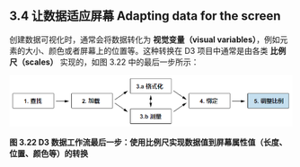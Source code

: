 ## 3.4 让数据适应屏幕 Adapting data for the screen

创建数据可视化时，通常会将数据转化为 **视觉变量（visual variables）**，例如元素的大小、颜色或者屏幕上的位置等。这种转换在 D3 项目中通常是由各类 **比例尺（scales）** 实现的，如图 3.22 中的最后一步所示：

![figure 3.22](../../../assets/3.22.1.png)

**图 3.22 D3 数据工作流最后一步：使用比例尺实现数据值到屏幕属性值（长度、位置、颜色等）的转换**

